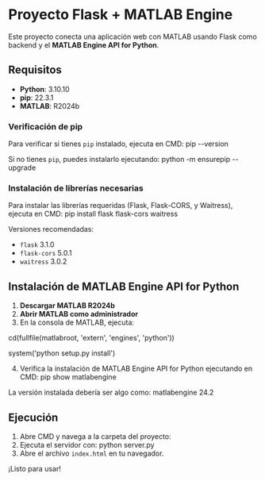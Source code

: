 # Proyecto Flask + MATLAB Engine

Este proyecto conecta una aplicación web con MATLAB usando Flask como backend y el **MATLAB Engine API for Python**.

## Requisitos

- **Python**: 3.10.10  
- **pip**: 22.3.1  
- **MATLAB**: R2024b

### Verificación de pip

Para verificar si tienes `pip` instalado, ejecuta en CMD:
pip --version

Si no tienes `pip`, puedes instalarlo ejecutando:
python -m ensurepip --upgrade

### Instalación de librerías necesarias

Para instalar las librerías requeridas (Flask, Flask-CORS, y Waitress), ejecuta en CMD:
pip install flask flask-cors waitress


Versiones recomendadas:

- `flask` 3.1.0
- `flask-cors` 5.0.1
- `waitress` 3.0.2

## Instalación de MATLAB Engine API for Python

1. **Descargar MATLAB R2024b**
2. **Abrir MATLAB como administrador**
3. En la consola de MATLAB, ejecuta:

cd(fullfile(matlabroot, 'extern', 'engines', 'python'))

system('python setup.py install')

4. Verifica la instalación de MATLAB Engine API for Python ejecutando en CMD: pip show matlabengine

La versión instalada debería ser algo como: matlabengine 24.2

## Ejecución

1. Abre CMD y navega a la carpeta del proyecto:
2. Ejecuta el servidor con: python server.py
3. Abre el archivo `index.html` en tu navegador.

¡Listo para usar!

